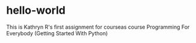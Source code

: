 # hello-world
This is Kathryn R's first assignment for courseas course Programming For Everybody (Getting Started With Python)
